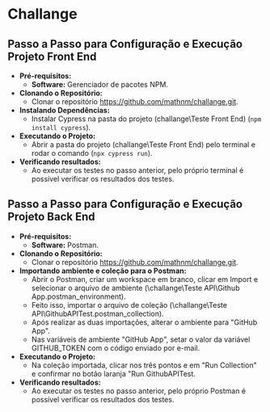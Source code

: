# Challange

## Passo a Passo para Configuração e Execução Projeto Front End
* **Pré-requisitos:**
    * **Software:** Gerenciador de pacotes NPM.
* **Clonando o Repositório:**
    * Clonar o repositório https://github.com/mathnm/challange.git.
* **Instalando Dependências:**
    * Instalar Cypress na pasta do projeto (challange\Teste Front End) (`npm install cypress`).
* **Executando o Projeto:**
    * Abrir a pasta do projeto (challange\Teste Front End) pelo terminal e rodar o comando (`npx cypress run`).
* **Verificando resultados:**
    * Ao executar os testes no passo anterior, pelo próprio terminal é possível verificar os resultados dos testes.
 
## Passo a Passo para Configuração e Execução Projeto Back End
* **Pré-requisitos:**
    * **Software:** Postman.
* **Clonando o Repositório:**
    * Clonar o repositório https://github.com/mathnm/challange.git.
* **Importando ambiente e coleção para o Postman:**
    * Abrir o Postman, criar um workspace em branco, clicar em Import e selecionar o arquivo de ambiente (\challange\Teste API\Github App.postman_environment).
	 * Feito isso, importar o arquivo de coleção (\challange\Teste API\GithubAPITest.postman_collection).
	 * Após realizar as duas importações, alterar o ambiente para "GitHub App".
	 * Nas variáveis de ambiente "GitHub App", setar o valor da variável GITHUB_TOKEN com o código enviado por e-mail.
* **Executando o Projeto:**
    * Na coleção importada, clicar nos três pontos e em "Run Collection" e confirmar no botão laranja "Run GithubAPITest.
* **Verificando resultados:**
    * Ao executar os testes no passo anterior, pelo próprio Postman é possível verificar os resultados dos testes.
